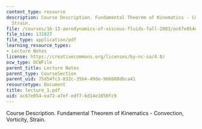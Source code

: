 ```yaml
---
content_type: resource
description: Course Description. Fundamental Theorem of Kinematics - Convection, Vorticity,
  Strain.
file: /courses/16-13-aerodynamics-of-viscous-fluids-fall-2003/ac67e054ea72a7efedf76d14e1650fc9_lecture_1.pdf
file_size: 131027
file_type: application/pdf
learning_resource_types:
- Lecture Notes
license: https://creativecommons.org/licenses/by-nc-sa/4.0/
ocw_type: OCWFile
parent_title: Lecture Notes
parent_type: CourseSection
parent_uid: 75d54fc3-032c-35b4-49de-966608dbca41
resourcetype: Document
title: lecture_1.pdf
uid: ac67e054-ea72-a7ef-edf7-6d14e1650fc9
---
```

Course Description. Fundamental Theorem of Kinematics - Convection, Vorticity, Strain.